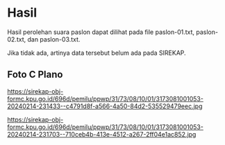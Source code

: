 # Hasil

Hasil perolehan suara paslon dapat dilihat pada file paslon-01.txt, paslon-02.txt, dan paslon-03.txt.

Jika tidak ada, artinya data tersebut belum ada pada SIREKAP.

## Foto C Plano

https://sirekap-obj-formc.kpu.go.id/696d/pemilu/ppwp/31/73/08/10/01/3173081001053-20240214-231433--c4791d8f-a566-4a50-84d2-535529479eec.jpg

https://sirekap-obj-formc.kpu.go.id/696d/pemilu/ppwp/31/73/08/10/01/3173081001053-20240214-231703--710ceb4b-413e-4512-a267-2ff04e1ac852.jpg
